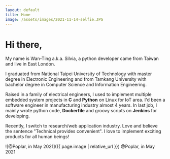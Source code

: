 ```yaml
---
layout: default
title: Home
image: /assets/images/2021-11-14-selfie.JPG
---
```


# Hi there,

My name is Wan-Ting a.k.a. Silvia, a python developer came from Taiwan and live in East London.

I graduated from National Taipei University of Technology with master degree in Electronic Engineering and from Tamkang University with bachelor degree in Computer Science and Information Engineering. 

Raised in a family of electrical engineers, I used to implement multiple embedded system projects in **C** and **Python** on Linux for IoT area. 
I'd been a software engineer in manufacturing industry almost 4 years. In last job, I mainly wrote python code, **Dockerfile** and groovy scripts on **Jenkins** for developing. 

Recently, I switch to research/web application industry. Love and believe the sentence "Technical provides convenient". I love to implement exciting products for all human beings!  


![@Poplar, in May 2021]({{ page.image | relative_url }})
@Poplar, in May 2021



